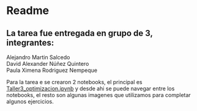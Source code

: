 # Readme

## La tarea fue entregada en grupo de 3, integrantes:

Alejandro Martin Salcedo <br>
David Alexander Núñez Quintero <br>
Paula Ximena Rodriguez Nempeque <br>

Para la tarea e se crearon 2 notebooks, el principal es [Taller3_optimizacion.ipynb](Introduccion_Tarea3.ipynb) y desde ahi se puede navegar entre los notebooks, el resto son algunas imagenes que utilizamos para completar algunos ejercicios.
